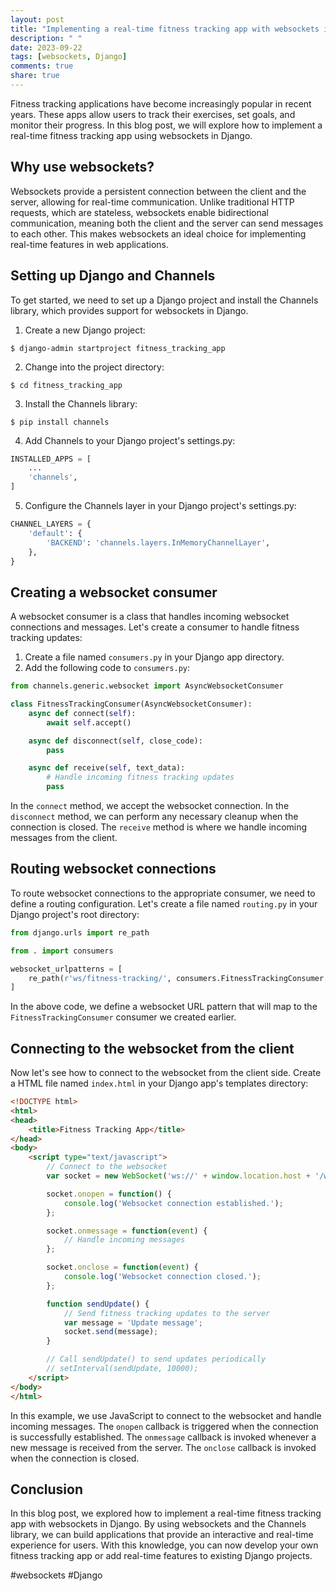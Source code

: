 ```yaml
---
layout: post
title: "Implementing a real-time fitness tracking app with websockets in Django"
description: " "
date: 2023-09-22
tags: [websockets, Django]
comments: true
share: true
---
```


Fitness tracking applications have become increasingly popular in recent years. These apps allow users to track their exercises, set goals, and monitor their progress. In this blog post, we will explore how to implement a real-time fitness tracking app using websockets in Django.

## Why use websockets?

Websockets provide a persistent connection between the client and the server, allowing for real-time communication. Unlike traditional HTTP requests, which are stateless, websockets enable bidirectional communication, meaning both the client and the server can send messages to each other. This makes websockets an ideal choice for implementing real-time features in web applications.

## Setting up Django and Channels

To get started, we need to set up a Django project and install the Channels library, which provides support for websockets in Django.

1. Create a new Django project:
```
$ django-admin startproject fitness_tracking_app
```
2. Change into the project directory:
```
$ cd fitness_tracking_app
```
3. Install the Channels library:
```
$ pip install channels
```
4. Add Channels to your Django project's settings.py:
```python
INSTALLED_APPS = [
    ...
    'channels',
]
```
5. Configure the Channels layer in your Django project's settings.py:
```python
CHANNEL_LAYERS = {
    'default': {
        'BACKEND': 'channels.layers.InMemoryChannelLayer',
    },
}
```

## Creating a websocket consumer

A websocket consumer is a class that handles incoming websocket connections and messages. Let's create a consumer to handle fitness tracking updates:

1. Create a file named `consumers.py` in your Django app directory.
2. Add the following code to `consumers.py`:

```python
from channels.generic.websocket import AsyncWebsocketConsumer

class FitnessTrackingConsumer(AsyncWebsocketConsumer):
    async def connect(self):
        await self.accept()

    async def disconnect(self, close_code):
        pass

    async def receive(self, text_data):
        # Handle incoming fitness tracking updates
        pass
```

In the `connect` method, we accept the websocket connection. In the `disconnect` method, we can perform any necessary cleanup when the connection is closed. The `receive` method is where we handle incoming messages from the client.

## Routing websocket connections

To route websocket connections to the appropriate consumer, we need to define a routing configuration. Let's create a file named `routing.py` in your Django project's root directory:

```python
from django.urls import re_path

from . import consumers

websocket_urlpatterns = [
    re_path(r'ws/fitness-tracking/', consumers.FitnessTrackingConsumer.as_asgi()),
]
```

In the above code, we define a websocket URL pattern that will map to the `FitnessTrackingConsumer` consumer we created earlier.

## Connecting to the websocket from the client

Now let's see how to connect to the websocket from the client side. Create a HTML file named `index.html` in your Django app's templates directory:

```html
<!DOCTYPE html>
<html>
<head>
    <title>Fitness Tracking App</title>
</head>
<body>
    <script type="text/javascript">
        // Connect to the websocket
        var socket = new WebSocket('ws://' + window.location.host + '/ws/fitness-tracking/');

        socket.onopen = function() {
            console.log('Websocket connection established.');
        };

        socket.onmessage = function(event) {
            // Handle incoming messages
        };

        socket.onclose = function(event) {
            console.log('Websocket connection closed.');
        };

        function sendUpdate() {
            // Send fitness tracking updates to the server
            var message = 'Update message';
            socket.send(message);
        }

        // Call sendUpdate() to send updates periodically
        // setInterval(sendUpdate, 10000);
    </script>
</body>
</html>
```

In this example, we use JavaScript to connect to the websocket and handle incoming messages. The `onopen` callback is triggered when the connection is successfully established. The `onmessage` callback is invoked whenever a new message is received from the server. The `onclose` callback is invoked when the connection is closed.

## Conclusion

In this blog post, we explored how to implement a real-time fitness tracking app with websockets in Django. By using websockets and the Channels library, we can build applications that provide an interactive and real-time experience for users. With this knowledge, you can now develop your own fitness tracking app or add real-time features to existing Django projects.

#websockets #Django